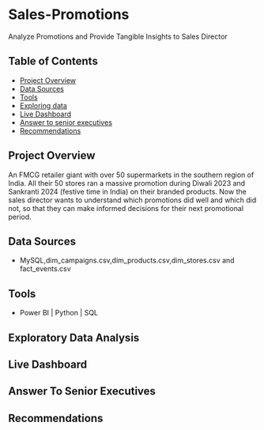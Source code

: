 # Sales-Promotions
Analyze Promotions and Provide Tangible Insights to Sales Director

## Table of Contents
- [Project Overview](#project-overview)
- [Data Sources](#data-sources)
- [Tools](#Tools)
- [Exploring data](#exploratory-data-analysis)
- [Live Dashboard](#live-dashboard)
- [Answer to senior executives](#answer-to-senior-executives)
- [Recommendations](#recommendations)


## Project Overview
An FMCG retailer giant with over 50 supermarkets in the southern region of India. All their 50 stores ran a massive promotion during Diwali 2023 and Sankranti 2024 (festive time in India) on their branded products. Now the sales director wants to understand which promotions did well and which did not, so that they can make informed decisions for their next promotional period.

## Data Sources
- MySQL,dim_campaigns.csv,dim_products.csv,dim_stores.csv and fact_events.csv

## Tools
- Power BI | Python | SQL

## Exploratory Data Analysis

## Live Dashboard

## Answer To Senior Executives

## Recommendations
